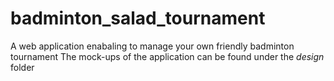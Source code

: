 # badminton_salad_tournament
A web application enabaling to manage your own friendly badminton tournament
The mock-ups of the application can be found under the *design* folder
